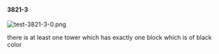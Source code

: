 #### 3821-3
![test-3821-3-0.png](https://github.com/lil-lab/nlvr/raw/master/nlvr/test/images/4/test-3821-3-0.png "test-3821-3-0.png")

there is at least one tower which has exactly one block which is of black color